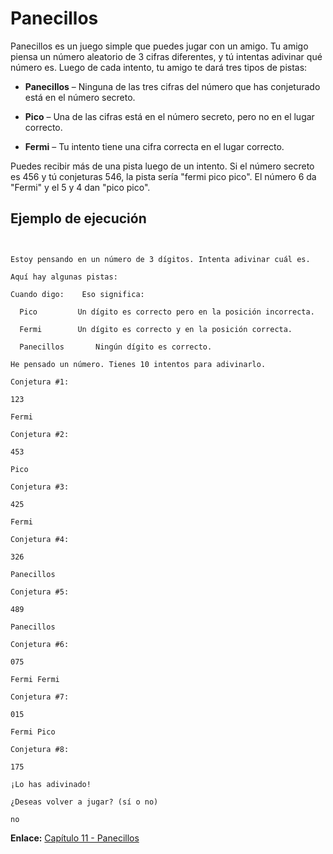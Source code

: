 # Panecillos

Panecillos es un juego simple que puedes jugar con un amigo. Tu amigo piensa un número aleatorio de 3 cifras diferentes, y tú intentas adivinar qué número es. Luego de cada intento, tu amigo te dará tres tipos de pistas:

* **Panecillos** – Ninguna de las tres cifras del número que has conjeturado está en el número secreto.

* **Pico** – Una de las cifras está en el número secreto, pero no en el lugar correcto.

* **Fermi** – Tu intento tiene una cifra correcta en el lugar correcto.

Puedes recibir más de una pista luego de un intento. Si el número secreto es 456 y tú conjeturas 546, la pista sería "fermi pico pico". El número 6 da "Fermi" y el 5 y 4 dan "pico pico".

## Ejemplo de ejecución

```


Estoy pensando en un número de 3 dígitos. Intenta adivinar cuál es.

Aquí hay algunas pistas:

Cuando digo:    Eso significa:

  Pico         Un dígito es correcto pero en la posición incorrecta.

  Fermi        Un dígito es correcto y en la posición correcta.

  Panecillos       Ningún dígito es correcto.

He pensado un número. Tienes 10 intentos para adivinarlo.

Conjetura #1:

123

Fermi

Conjetura #2:

453

Pico

Conjetura #3:

425

Fermi

Conjetura #4:

326

Panecillos

Conjetura #5:

489

Panecillos

Conjetura #6:

075

Fermi Fermi

Conjetura #7:

015

Fermi Pico

Conjetura #8:

175

¡Lo has adivinado!

¿Deseas volver a jugar? (sí o no)

no

```

**Enlace:** [Capítulo 11 - Panecillos](https://inventwithpython.com/es/11.html)
